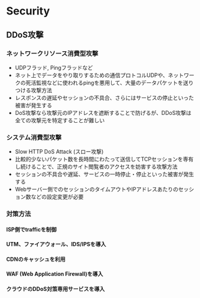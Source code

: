 # Security

## DDoS攻撃

### ネットワークリソース消費型攻撃
- UDPフラッド, Pingフラッドなど
- ネット上でデータをやり取りするための通信プロトコルUDPや、ネットワークの死活監視などに使われるpingを悪用して、大量のデータパケットを送りつける攻撃方法
- レスポンスの遅延やセッションの不具合、さらにはサービスの停止といった被害が発生する
- DoS攻撃なら攻撃元のIPアドレスを遮断することで防げるが、DDoS攻撃は全ての攻撃元を特定することが難しい

### システム消費型攻撃
- Slow HTTP DoS Attack (スロー攻撃)
- 比較的少ないパケット数を長時間にわたって送信してTCPセッションを専有し続けることで、正規のサイト閲覧者のアクセスを妨害する攻撃方法
- セッションの不具合や遅延、サービスの一時停止・停止といった被害が発生する
- Webサーバー側でのセッションのタイムアウトやIPアドレスあたりのセッション数などの設定変更が必要

### 対策方法

#### ISP側でtrafficを制御
#### UTM、ファイアウォール、IDS/IPSを導入
#### CDNのキャッシュを利用
#### WAF (Web Application Firewall)を導入
#### クラウドのDDoS対策専用サービスを導入
